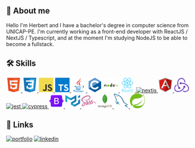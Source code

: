 
## 🚀 About me
Hello I'm Herbert and I have a bachelor's degree in computer science from UNICAP-PE. I'm currently working as a front-end developer with ReactJS / NextJS / Typescript, and at the moment I'm studying NodeJS to be able to become a fullstack.

## 🛠 Skills
<a href="https://developer.mozilla.org/pt-BR/docs/Web/HTML" rel="nofollow"> <img src="https://github.com/devicons/devicon/blob/master/icons/html5/html5-original.svg" alt="html" width="40" height="40" style="max-width: 100%;"> </a> 
<a href="https://developer.mozilla.org/pt-BR/docs/Web/CSS" rel="nofollow"> <img src="https://github.com/devicons/devicon/blob/master/icons/css3/css3-original.svg" alt="css" width="40" height="40" style="max-width: 100%;"> </a> 
<a href="https://developer.mozilla.org/en-US/docs/Web/JavaScript" rel="nofollow"> <img src="https://raw.githubusercontent.com/devicons/devicon/master/icons/javascript/javascript-original.svg" alt="javascript" width="40" height="40" style="max-width: 100%;"> </a> 
<a href="https://www.typescriptlang.org/" rel="nofollow"> <img src="https://raw.githubusercontent.com/devicons/devicon/master/icons/typescript/typescript-original.svg" alt="typescript" width="40" height="40" style="max-width: 100%;"> </a>
<a href="https://www.java.com/" rel="nofollow"> <img src="https://github.com/devicons/devicon/blob/master/icons/java/java-original.svg" alt="java" width="40" height="40" style="max-width: 100%;"> </a> 
<img src="https://github.com/devicons/devicon/blob/master/icons/c/c-original.svg" alt="c" width="40" height="40" style="max-width: 100%;">
<a href="https://nodejs.org" rel="nofollow"> <img src="https://raw.githubusercontent.com/devicons/devicon/master/icons/nodejs/nodejs-original-wordmark.svg" alt="nodejs" width="40" height="40" style="max-width: 100%;"> </a> 
<a href="https://reactjs.org/" rel="nofollow"> <img src="https://raw.githubusercontent.com/devicons/devicon/master/icons/react/react-original-wordmark.svg" alt="react" width="40" height="40" style="max-width: 100%;"> </a> 
<a href="https://nextjs.org/" rel="nofollow"> <img src="https://camo.githubusercontent.com/3aa42ee93eafa8f736bac662e8ca536350dad790ba36f2f0cb1783aa2be42f6d/68747470733a2f2f63646e2e776f726c64766563746f726c6f676f2e636f6d2f6c6f676f732f6e6578746a732d322e737667" alt="nextjs" width="40" height="40" data-canonical-src="https://cdn.worldvectorlogo.com/logos/nextjs-2.svg" style="max-width: 100%;"> </a> 
<a href="https://angular.io/" rel="nofollow"> <img src="https://raw.githubusercontent.com/devicons/devicon/master/icons/angularjs/angularjs-original.svg" alt="angularjs" width="40" height="40" style="max-width: 100%;"> </a> 
<a href="https://redux-toolkit.js.org/" rel="nofollow"> <img src="https://github.com/devicons/devicon/blob/master/icons/redux/redux-original.svg" alt="redux" width="40" height="40" style="max-width: 100%;"> </a> 
<a href="https://jestjs.io" rel="nofollow"> <img src="https://camo.githubusercontent.com/ce0a32825268b09cd5e0fc7c2a09c587a708491427cb794cade8f1866f7284c6/68747470733a2f2f7777772e766563746f726c6f676f2e7a6f6e652f6c6f676f732f6a6573746a73696f2f6a6573746a73696f2d69636f6e2e737667" alt="jest" width="40" height="40" data-canonical-src="https://www.vectorlogo.zone/logos/jestjsio/jestjsio-icon.svg" style="max-width: 100%;"> </a> 
<a href="https://www.cypress.io" rel="nofollow"> <img src="https://raw.githubusercontent.com/simple-icons/simple-icons/6e46ec1fc23b60c8fd0d2f2ff46db82e16dbd75f/icons/cypress.svg" alt="cypress" width="40" height="40" style="max-width: 100%;"> </a>
<a href="https://react-bootstrap.github.io" rel="nofollow"> <img src="https://github.com/devicons/devicon/blob/master/icons/bootstrap/bootstrap-original.svg" alt="bootstrap" width="40" height="40" style="max-width: 100%;"> </a> 
<a href="https://mui.com/" rel="nofollow"> <img src="https://raw.githubusercontent.com/devicons/devicon/master/icons/materialui/materialui-original.svg" alt="mui" width="40" height="40" style="max-width: 100%;"> </a> 
<img src="https://github.com/devicons/devicon/blob/master/icons/sass/sass-original.svg" alt="typescript" width="40" height="40" style="max-width: 100%;">
<a href="https://www.mongodb.com/" rel="nofollow"> <img src="https://raw.githubusercontent.com/devicons/devicon/master/icons/mongodb/mongodb-original-wordmark.svg" alt="mongodb" width="40" height="40" style="max-width: 100%;"> </a> 
<a href="https://www.mysql.com/" rel="nofollow"> <img src="https://raw.githubusercontent.com/devicons/devicon/master/icons/mysql/mysql-original.svg" alt="mysql" width="40" height="40" style="max-width: 100%;"> </a> 
<a href="https://spring.io/" rel="nofollow"> <img src="https://github.com/devicons/devicon/blob/master/icons/spring/spring-original.svg" alt="spring" width="40" height="40" style="max-width: 100%;"> </a> 

## 🔗 Links
[![portfolio](https://img.shields.io/badge/my_portfolio-000?style=for-the-badge&logo=ko-fi&logoColor=white)](https://herbertjacby.com)
[![linkedin](https://img.shields.io/badge/linkedin-0A66C2?style=for-the-badge&logo=linkedin&logoColor=white)](https://www.linkedin.com/in/herbertjacby)

